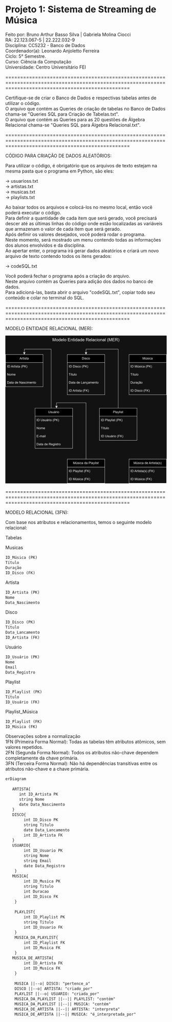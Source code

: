 # Projeto 1: Sistema de Streaming de Música

Feito por: Bruno Arthur Basso Silva | Gabriela Molina Ciocci 
<br>
RA: 22.123.067-5 | 22.222.032-9 
<br>
Disciplina: CC5232 - Banco de Dados
<br>
Coordenador(a): Leonardo Anjoletto Ferreira
<br>
Ciclo: 5° Semestre. 
<br>
Curso: Ciência da Computação
<br>
Universidade: Centro Universitário FEI

======================================================================================================================================================

Certifique-se de criar o Banco de Dados e respectivas tabelas antes de utilizar o código.
<br>
O arquivo que contém as Queries de criação de tabelas no Banco de Dados chama-se "Queries SQL para Criação de Tabelas.txt".
<br>
O arquivo que contém as Queries para as 20 questões de Álgebra Relacional chama-se "Queries SQL para Álgebra Relacional.txt".

======================================================================================================================================================

CÓDIGO PARA CRIAÇÃO DE DADOS ALEATÓRIOS:

Para utilizar o código, é obrigatório que os arquivos de texto estejam na mesma pasta que o programa em Python, são eles:

   -> usuarioss.txt
   <br>
   -> artistas.txt
   <br>
   -> musicas.txt
   <br>
   -> playlists.txt

Ao baixar todos os arquivos e colocá-los no mesmo local, então você poderá executar o código.
<br>
Para definir a quantidade de cada item que será gerado, você precisará descer até as últimas linhas do código onde estão localizadas as variáveis que armazenam o valor de cada item que será gerado.
<br>
Após definir os valores desejados, você poderá rodar o programa.
<br>
Neste momento, será mostrado um menu contendo todas as informações dos alunos envolvidos e da disciplina.
<br>
Ao apertar enter, o programa irá gerar dados aleatórios e criará um novo arquivo de texto contendo todos os itens gerados:

   -> codeSQL.txt

Você poderá fechar o programa após a criação do arquivo.
<br>
Neste arquivo contém as Queries para adição dos dados no banco de dados.
<br>
Para adicioná-las, basta abrir o arquivo "codeSQL.txt", copiar todo seu conteúdo e colar no terminal do SQL.

======================================================================================================================================================

MODELO ENTIDADE RELACIONAL (MER):

<img src="Modelo Entidade Relacional.jpg">

======================================================================================================================================================

MODELO RELACIONAL (3FN):

Com base nos atributos e relacionamentos, temos o seguinte modelo relacional:

Tabelas
 
Musicas 

    ID_Música (PK)
    Título
    Duração
    ID_Disco (FK)

Artista

    ID_Artista (PK)
    Nome
    Data_Nascimento

Disco

    ID_Disco (PK)
    Título
    Data_Lancamento
    ID_Artista (FK)

Usuário

    ID_Usuário (PK)
    Nome
    Email
    Data_Registro

Playlist

    ID_Playlist (PK)
    Título
    ID_Usuário (FK)

Playlist_Música

    ID_Playlist (FK)
    ID_Música (FK)

Observações sobre a normalização
<br>
1FN (Primeira Forma Normal): Todas as tabelas têm atributos atômicos, sem valores repetidos.
<br>
2FN (Segunda Forma Normal): Todos os atributos não-chave dependem completamente da chave primária.
<br>
3FN (Terceira Forma Normal): Não há dependências transitivas entre os atributos não-chave e a chave primária.
<br>

```mermaid 
erDiagram

   ARTISTA{
      int ID_Artista PK
      string Nome
      date Data_Nascimento
   }
   DISCO{
        int ID_Disco PK
        string Titulo
        date Data_Lancamento
        int ID_Artista FK
   }
   USUARIO{
        int ID_Usuario PK
        string Nome
        string Email
        date Data_Registro
    }
   MUSICA{
        int ID_Musica PK
        string Titulo
        int Duracao
        int ID_Disco FK
    }
    
    PLAYLIST{
        int ID_Playlist PK
        string Titulo
        int ID_Usuario FK
    }
    MUSICA_DA_PLAYLIST{
        int ID_Playlist FK
        int ID_Musica FK
    }
   MUSICA_DE_ARTISTA{
        int ID_Artista FK
        int ID_Musica FK
    }

    MUSICA ||--o| DISCO: "pertence_a"
    DISCO ||--o| ARTISTA: "criado_por"
    PLAYLIST ||--o| USUARIO: "criada_por"
    MUSICA_DA_PLAYLIST ||--|| PLAYLIST: "contém"
    MUSICA_DA_PLAYLIST ||--|| MUSICA: "contém"
    MUSICA_DE_ARTISTA ||--|| ARTISTA: "interpreta"
    MUSICA_DE_ARTISTA ||--|| MUSICA: "é_interpretada_por"
```
